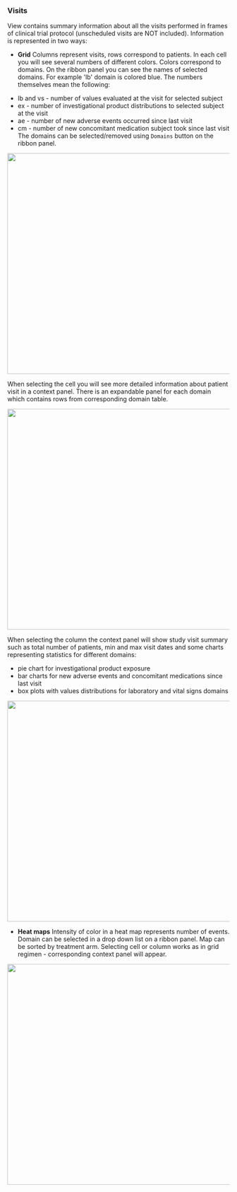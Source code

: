 ### Visits

View contains summary information about all the visits performed in frames of clinical trial protocol (unscheduled visits are NOT included).
Information is represented in two ways:
* **Grid**
Columns represent visits, rows correspond to patients. In each cell you will see several numbers of different colors. Colors correspond to domains. On the ribbon panel you can see the names of selected domains. For example 'lb' domain is colored blue.
The numbers themselves mean the following:
- lb and vs - number of values evaluated at the visit for selected subject
- ex - number of investigational product distributions to selected subject at the visit
- ae - number of new adverse events occurred since last visit
- cm - number of new concomitant medication subject took since last visit
The domains can be selected/removed using `Domains` button on the ribbon panel.

<img src="https://raw.githubusercontent.com/datagrok-ai/public/master/packages/ClinicalCase/img/visits_grid_1.gif" height="500" width='800'/>

When selecting the cell you will see more detailed information about patient visit in a context panel. There is an expandable panel for each domain which contains rows from corresponding domain table.

<img src="https://raw.githubusercontent.com/datagrok-ai/public/master/packages/ClinicalCase/img/visits_grid_2.gif" height="500" width='800'/>

When selecting the column the context panel will show study visit summary such as total number of patients, min and max visit dates and some charts representing statistics for different domains:
- pie chart for investigational product exposure
- bar charts for new adverse events and concomitant medications since last visit
- box plots with values distributions for laboratory and vital signs domains

<img src="https://raw.githubusercontent.com/datagrok-ai/public/master/packages/ClinicalCase/img/visits_grid_3.gif" height="500" width='800'/>

* **Heat maps**
Intensity of color in a heat map represents number of events. Domain can be selected in a drop down list on a ribbon panel.
Map can be sorted by treatment arm. 
Selecting cell or column works as in grid regimen - corresponding context panel will appear. 

<img src="https://raw.githubusercontent.com/datagrok-ai/public/master/packages/ClinicalCase/img/visits_heatmap.gif" height="500" width='800'/>
